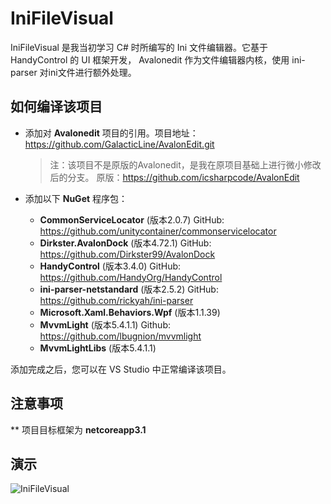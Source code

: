 # IniFileVisual

IniFileVisual 是我当初学习 C# 时所编写的 Ini 文件编辑器。它基于 HandyControl 的 UI 框架开发， Avalonedit 作为文件编辑器内核，使用 ini-parser 对ini文件进行额外处理。

## 如何编译该项目
* 添加对 **Avalonedit** 项目的引用。项目地址： https://github.com/GalacticLine/AvalonEdit.git
  > 注：该项目不是原版的Avalonedit，是我在原项目基础上进行微小修改后的分支。 原版：https://github.com/icsharpcode/AvalonEdit

* 添加以下 **NuGet** 程序包：
  * **CommonServiceLocator** (版本2.0.7) GitHub: https://github.com/unitycontainer/commonservicelocator
  * **Dirkster.AvalonDock** (版本4.72.1) GitHub: https://github.com/Dirkster99/AvalonDock
  * **HandyControl** (版本3.4.0) GitHub: https://github.com/HandyOrg/HandyControl
  * **ini-parser-netstandard** (版本2.5.2) GitHub: https://github.com/rickyah/ini-parser
  * **Microsoft.Xaml.Behaviors.Wpf** (版本1.1.39) 
  * **MvvmLight** (版本5.4.1.1) Github: https://github.com/lbugnion/mvvmlight
  * **MvvmLightLibs** (版本5.4.1.1)

添加完成之后，您可以在 VS Studio 中正常编译该项目。

## 注意事项
** 项目目标框架为 **netcoreapp3.1**

## 演示
![IniFileVisual](https://github.com/GalacticLine/IniFileVisual/assets/128875843/797a7f36-00d5-46d4-965e-0a8f8bc7b9f7)

